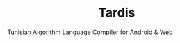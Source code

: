 <div style="text-align: center; ">
<h1 style="text-align:center;">Tardis</h1></div>


Tunisian Algorithm Language Compiler for Android &amp; Web
